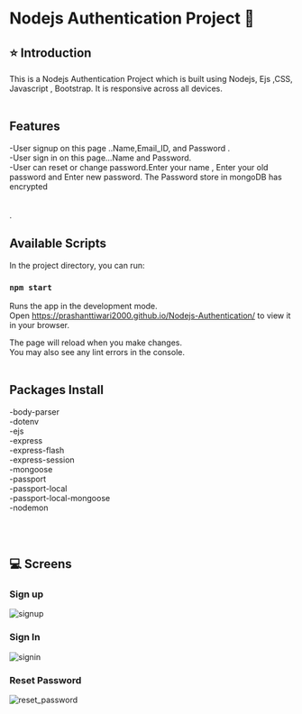# Nodejs Authentication Project 🚀

## ⭐ Introduction

This is a Nodejs Authentication  Project which is built using Nodejs, Ejs ,CSS, Javascript , Bootstrap. It is responsive across all devices.
<br/>
<br/>

## Features
-User signup  on this page ..Name,Email_ID, and Password . <br/>
-User sign in on this page...Name and Password.      <br/>
-User can reset or change password.Enter your name , Enter your old password and Enter new password. The Password store in mongoDB has encrypted  <br/>
<br/>
<br/>
.
## Available Scripts
In the project directory, you can run:

### `npm start`
Runs the app in the development mode.\
Open https://prashanttiwari2000.github.io/Nodejs-Authentication/ to view it in your browser.

The page will reload when you make changes.\
You may also see any lint errors in the console.
<br/>
<br/>

## Packages Install
-body-parser <br/>
-dotenv<br/>
-ejs<br/>
-express<br/>
-express-flash<br/>
-express-session<br/>
-mongoose<br/>
-passport<br/>
-passport-local<br/>
-passport-local-mongoose<br/>
-nodemon<br/>




<br/>
<br/>

## 💻 Screens


### Sign up
![signup](https://user-images.githubusercontent.com/102378038/199895773-c19de43c-9fc3-4446-ae36-e93c095330d1.png)

### Sign In


![signin](https://user-images.githubusercontent.com/102378038/199895895-d1fca464-3734-4a54-ab08-d8bbbbd9af65.png)

### Reset Password 

![reset_password](https://user-images.githubusercontent.com/102378038/199895937-d2677488-4be3-4f53-bfbb-63f6b201caa1.png)





